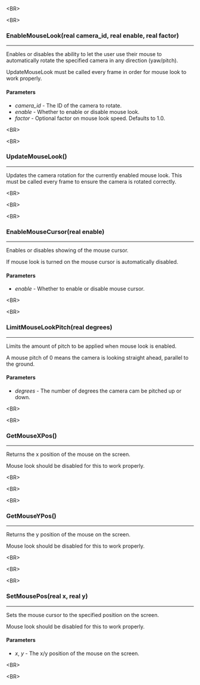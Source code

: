 

&lt;BR&gt;




&lt;BR&gt;


### EnableMouseLook(real camera\_id, real enable, real factor) ###

---

Enables or disables the ability to let the user use their mouse to automatically rotate the specified camera in any direction (yaw/pitch).

UpdateMouseLook must be called every frame in order for mouse look to work properly.
#### Parameters ####
  * _camera\_id_ - The ID of the camera to rotate.
  * _enable_ - Whether to enable or disable mouse look.
  * _factor_ - Optional factor on mouse look speed. Defaults to 1.0.


&lt;BR&gt;




&lt;BR&gt;


### UpdateMouseLook() ###

---

Updates the camera rotation for the currently enabled mouse look.  This must be called every frame to ensure the camera is rotated correctly.


&lt;BR&gt;




&lt;BR&gt;




&lt;BR&gt;


### EnableMouseCursor(real enable) ###

---

Enables or disables showing of the mouse cursor.

If mouse look is turned on the mouse cursor is automatically disabled.
#### Parameters ####
  * _enable_ - Whether to enable or disable mouse cursor.


&lt;BR&gt;




&lt;BR&gt;


### LimitMouseLookPitch(real degrees) ###

---

Limits the amount of pitch to be applied when mouse look is enabled.

A mouse pitch of 0 means the camera is looking straight ahead, parallel to the ground.
#### Parameters ####
  * _degrees_ - The number of degrees the camera cam be pitched up or down.


&lt;BR&gt;




&lt;BR&gt;


### GetMouseXPos() ###

---

Returns the x position of the mouse on the screen.

Mouse look should be disabled for this to work properly.


&lt;BR&gt;




&lt;BR&gt;




&lt;BR&gt;


### GetMouseYPos() ###

---

Returns the y position of the mouse on the screen.

Mouse look should be disabled for this to work properly.


&lt;BR&gt;




&lt;BR&gt;




&lt;BR&gt;


### SetMousePos(real x, real y) ###

---

Sets the mouse cursor to the specified position on the screen.

Mouse look should be disabled for this to work properly.
#### Parameters ####
  * _x_, _y_ - The x/y position of the mouse on the screen.


&lt;BR&gt;




&lt;BR&gt;


